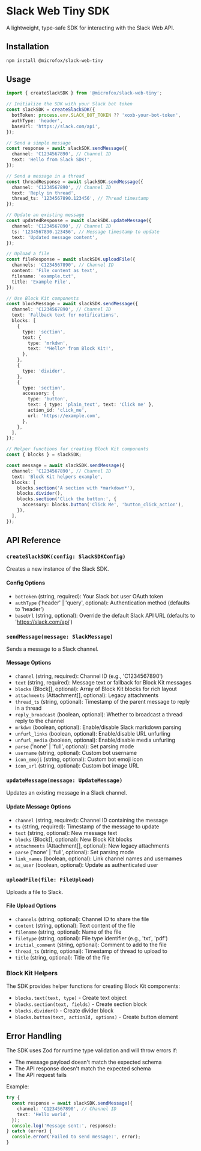 # Slack Web Tiny SDK

A lightweight, type-safe SDK for interacting with the Slack Web API.

## Installation

```bash
npm install @microfox/slack-web-tiny
```

## Usage

```typescript
import { createSlackSDK } from '@microfox/slack-web-tiny';

// Initialize the SDK with your Slack bot token
const slackSDK = createSlackSDK({
  botToken: process.env.SLACK_BOT_TOKEN ?? 'xoxb-your-bot-token',
  authType: 'header',
  baseUrl: 'https://slack.com/api',
});

// Send a simple message
const response = await slackSDK.sendMessage({
  channel: 'C1234567890', // Channel ID
  text: 'Hello from Slack SDK!',
});

// Send a message in a thread
const threadResponse = await slackSDK.sendMessage({
  channel: 'C1234567890', // Channel ID
  text: 'Reply in thread',
  thread_ts: '1234567890.123456', // Thread timestamp
});

// Update an existing message
const updatedResponse = await slackSDK.updateMessage({
  channel: 'C1234567890', // Channel ID
  ts: '1234567890.123456', // Message timestamp to update
  text: 'Updated message content',
});

// Upload a file
const fileResponse = await slackSDK.uploadFile({
  channels: 'C1234567890', // Channel ID
  content: 'File content as text',
  filename: 'example.txt',
  title: 'Example File',
});

// Use Block Kit components
const blockMessage = await slackSDK.sendMessage({
  channel: 'C1234567890', // Channel ID
  text: 'Fallback text for notifications',
  blocks: [
    {
      type: 'section',
      text: {
        type: 'mrkdwn',
        text: '*Hello* from Block Kit!',
      },
    },
    {
      type: 'divider',
    },
    {
      type: 'section',
      accessory: {
        type: 'button',
        text: { type: 'plain_text', text: 'Click me' },
        action_id: 'click_me',
        url: 'https://example.com',
      },
    },
  ],
});

// Helper functions for creating Block Kit components
const { blocks } = slackSDK;

const message = await slackSDK.sendMessage({
  channel: 'C1234567890', // Channel ID
  text: 'Block Kit helpers example',
  blocks: [
    blocks.section('A section with *markdown*'),
    blocks.divider(),
    blocks.section('Click the button:', {
      accessory: blocks.button('Click Me', 'button_click_action'),
    }),
  ],
});
```

## API Reference

### `createSlackSDK(config: SlackSDKConfig)`

Creates a new instance of the Slack SDK.

#### Config Options

- `botToken` (string, required): Your Slack bot user OAuth token
- `authType` ('header' | 'query', optional): Authentication method (defaults to 'header')
- `baseUrl` (string, optional): Override the default Slack API URL (defaults to 'https://slack.com/api')

### `sendMessage(message: SlackMessage)`

Sends a message to a Slack channel.

#### Message Options

- `channel` (string, required): Channel ID (e.g., 'C1234567890')
- `text` (string, required): Message text or fallback for Block Kit messages
- `blocks` (Block[], optional): Array of Block Kit blocks for rich layout
- `attachments` (Attachment[], optional): Legacy attachments
- `thread_ts` (string, optional): Timestamp of the parent message to reply in a thread
- `reply_broadcast` (boolean, optional): Whether to broadcast a thread reply to the channel
- `mrkdwn` (boolean, optional): Enable/disable Slack markdown parsing
- `unfurl_links` (boolean, optional): Enable/disable URL unfurling
- `unfurl_media` (boolean, optional): Enable/disable media unfurling
- `parse` ('none' | 'full', optional): Set parsing mode
- `username` (string, optional): Custom bot username
- `icon_emoji` (string, optional): Custom bot emoji icon
- `icon_url` (string, optional): Custom bot image URL

### `updateMessage(message: UpdateMessage)`

Updates an existing message in a Slack channel.

#### Update Message Options

- `channel` (string, required): Channel ID containing the message
- `ts` (string, required): Timestamp of the message to update
- `text` (string, optional): New message text
- `blocks` (Block[], optional): New Block Kit blocks
- `attachments` (Attachment[], optional): New legacy attachments
- `parse` ('none' | 'full', optional): Set parsing mode
- `link_names` (boolean, optional): Link channel names and usernames
- `as_user` (boolean, optional): Update as authenticated user

### `uploadFile(file: FileUpload)`

Uploads a file to Slack.

#### File Upload Options

- `channels` (string, optional): Channel ID to share the file
- `content` (string, optional): Text content of the file
- `filename` (string, optional): Name of the file
- `filetype` (string, optional): File type identifier (e.g., 'txt', 'pdf')
- `initial_comment` (string, optional): Comment to add to the file
- `thread_ts` (string, optional): Timestamp of thread to upload to
- `title` (string, optional): Title of the file

### Block Kit Helpers

The SDK provides helper functions for creating Block Kit components:

- `blocks.text(text, type)` - Create text object
- `blocks.section(text, fields)` - Create section block
- `blocks.divider()` - Create divider block
- `blocks.button(text, actionId, options)` - Create button element

## Error Handling

The SDK uses Zod for runtime type validation and will throw errors if:

- The message payload doesn't match the expected schema
- The API response doesn't match the expected schema
- The API request fails

Example:

```typescript
try {
  const response = await slackSDK.sendMessage({
    channel: 'C1234567890', // Channel ID
    text: 'Hello world',
  });
  console.log('Message sent:', response);
} catch (error) {
  console.error('Failed to send message:', error);
}
```
